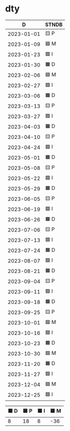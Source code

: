 # dty

| D | STNDB |
| --- | --- |
| 2023-01-01 |  🟨 P  |
| 2023-01-09 |  🟦 M  |
| 2023-01-23 |  🟩 I  |
| 2023-01-30 |  🟧 D  |
| 2023-02-06 |  🟦 M  |
| 2023-02-27 |  🟩 I  |
| 2023-03-06 |  🟧 D  |
| 2023-03-13 |  🟨 P  |
| 2023-03-27 |  🟩 I  |
| 2023-04-03 |  🟧 D  |
| 2023-04-10 |  🟨 P  |
| 2023-04-24 |  🟩 I  |
| 2023-05-01 |  🟧 D  |
| 2023-05-08 |  🟨 P  |
| 2023-05-22 |  🟩 I  |
| 2023-05-29 |  🟧 D  |
| 2023-06-05 |  🟨 P  |
| 2023-06-19 |  🟩 I  |
| 2023-06-26 |  🟧 D  |
| 2023-07-06 |  🟨 P  |
| 2023-07-13 |  🟩 I  |
| 2023-07-24 |  🟧 D  |
| 2023-08-07 |  🟩 I  |
| 2023-08-21 |  🟧 D  |
| 2023-09-04 |  🟨 P  |
| 2023-09-11 |  🟩 I  |
| 2023-09-18 |  🟧 D  |
| 2023-09-25 |  🟨 P  |
| 2023-10-01 |  🟦 M  |
| 2023-10-16 |  🟩 I  |
| 2023-10-23 |  🟧 D  |
| 2023-10-30 |  🟦 M  |
| 2023-11-20 |  🟧 D  |
| 2023-11-27 |  🟩 I  |
| 2023-12-04 |  🟦 M  |
| 2023-12-25 |  🟩 I  |

| 🟧 D | 🟨 P | 🟩 I | 🟦 M |
| --- | --- | --- | --- |
|  8  |  18 |  8  | -36 |
